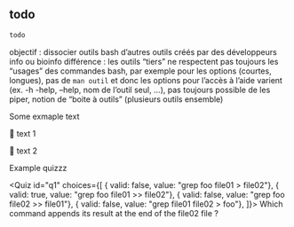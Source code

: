 <script>
import Quiz from "components/Quiz.svelte";
import Execute from "components/Execute.svelte";
</script>

##  todo

```bash
todo
```

objectif : dissocier outils bash d’autres outils créés par des développeurs info ou bioinfo
différence : les outils “tiers” ne respectent pas toujours les “usages” des commandes bash, 
par exemple pour les options (courtes, longues), 
pas de `man outil` et donc les options pour l’accès à l’aide varient (ex. -h -help, –help, nom de l’outil seul, …), 
pas toujours possible de les piper, 
notion de “boite à outils” (plusieurs outils ensemble)

Some exmaple text

📕 text 1

📕 text 2


Example quizzz

<Quiz id="q1" choices={[
         { valid: false, value: "grep foo file01 > file02"},
         { valid: true, value: "grep foo file01 >> file02"},
         { valid: false, value: "grep foo file02 >> file01"},
	 { valid: false, value: "grep file01 file02 > foo"},
]}>
        <span slot="prompt">
	Which command appends its result at the end of the file02 file ?
        </span>
</Quiz>
